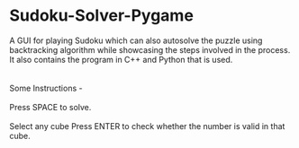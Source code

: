 # Sudoku-Solver-Pygame
A GUI for playing Sudoku which can also autosolve the puzzle using backtracking algorithm while showcasing the steps involved in the process. It also contains the program in C++ and Python that is used. 
<br></br>
<br>Some Instructions - </br>
<br>Press SPACE to solve.</br>
<br>Select any cube Press ENTER to check whether the number is valid in that cube.</br>
